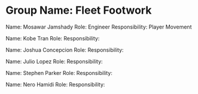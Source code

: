 # Group Name: Fleet Footwork

Name: Mosawar Jamshady
Role: Engineer
Responsibility: Player Movement

Name:  Kobe Tran
Role:
Responsibility: 

Name: Joshua Concepcion
Role:
Responsibility: 

Name: Julio Lopez
Role:
Responsibility: 

Name: Stephen Parker
Role:
Responsibility: 

Name: Nero Hamidi
Role:
Responsibility: 
